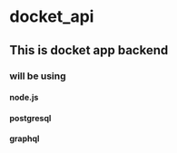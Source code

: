 # docket_api

## This is docket app backend

### will be using

#### node.js

#### postgresql

#### graphql
